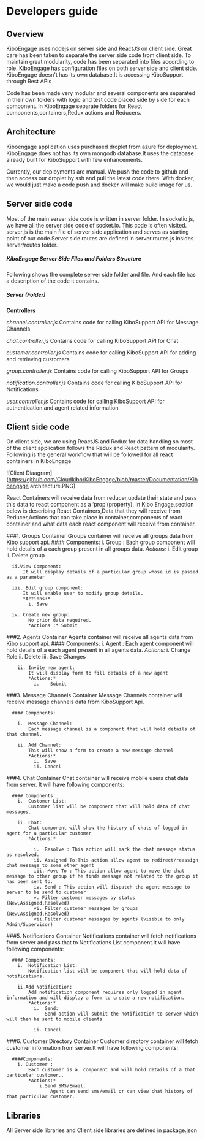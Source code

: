 # Developers guide 
## Overview

KiboEngage uses nodejs on server side and ReactJS on client side. 
Great care has been taken to separate the server side code from client side. To maintain great modularity, code has been separated into files according to role.
KiboEngage has configuration files on both server side and client side. KiboEngage doesn't has its own database.It is accessing KiboSupport through Rest APIs

Code has been made very modular and several components are separated in their own folders with logic and test code placed side by side for each component. In KiboEngage separate folders for React components,containers,Redux actions and Reducers.

## Architecture

Kiboengage application uses purchased droplet from azure for deployment. KiboEngage does not has its own mongodb database.It uses the database already built for KiboSupport with few enhancements. 

Currently, our deployments are manual. We push the code to github and then access our droplet by ssh and pull the latest code there. With docker, we would just make a code push and docker will make build image for us.

## Server side code 

Most of the main server side code is written in server folder. 
In socketio.js, we have all the server side code of socket.io. This code is often visited.
server.js is the main file of server side application and serves as starting point of our code.Server side routes are defined in server.routes.js insides server/routes folder.

##### KiboEngage Server Side Files and Folders Structure

Following shows the complete server side folder and file. And each file has a description of the code it contains.

##### Server (Folder)

**Controllers**

*channel.controller.js*
Contains code for calling KiboSupport API for Message Channels

*chat.controller.js*
Contains code for calling KiboSupport API for Chat 

*customer.controller.js*
Contains code for calling KiboSupport API for adding and retrieving customers

*group.controller.js*
Contains code for calling KiboSupport API for Groups

*notification.controller.js*
Contains code for calling KiboSupport API for Notifications

*user.controller.js*
Contains code for calling KiboSupport API for authentication and agent related information

## Client side code

On client side, we are using ReactJS and Redux for data handling so most of the client application follows the Redux and React pattern of modularity. 
Following is the general workflow that will be followed for all react containers in KiboEngage

![Client Diaagram](https://github.com/Cloudkibo/KiboEngage/blob/master/Documentation/Kiboengage architecture.PNG)

React Containers will receive data from reducer,update their state and pass this data to react component as a ‘prop’(property).
In Kibo Engage,section below is describing React Containers,Data that they will receive from Reducer,Actions that can take place in container,components of react container and what data each react component will receive from container.

###1.  Groups Container
		Groups container will receive all groups data from Kibo support api.
    #### Components:
      i. Group : 
          Each group component will hold details of a each group present in all groups data.
         *Actions:*
            i.  Edit group
            ii. Delete group
            
      ii.View Component:
          It will display details of a particular group whose id is passed as a parameter

      iii. Edit group component:
          It will enable user to modify group details.
          *Actions:*
            i. Save
      
      iv. Create new group:
            No prior data required.
            *Actions :* Submit

###2.  Agents Container
		Agents container will receive all agents data from Kibo support api.
    #### Components:
        i. Agent : 
            Each agent component will hold details of a each agent present in all agents data.
            *Actions:*
              i.    Change Role
              ii.   Delete
              iii.  Save Changes
        
        ii. Invite new agent:
            It will display form to fill details of a new agent
            *Actions:*
              i.    Submit

###3.    Message Channels Container
      Message Channels container will receive  message channels data from KiboSupport Api.
      
      #### Components:
      
        i.  Message Channel:
            Each message channel is a component that will hold details of that channel.
        
        ii. Add Channel:
            This will show a form to create a new message channel
            *Actions:*
              i.  Save
              ii. Cancel

###4.    Chat Container
      Chat container will receive mobile users chat data from server. It will have following components:
      
      #### Components:
        i.  Customer List:
            Customer list will be component that will hold data of chat messages.
        
        ii. Chat:
            Chat component will show the history of chats of logged in agent for a particular customer
            *Actions:*
            
              i.  Resolve : This action will mark the chat message status as resolved.
              ii. Assigned To:This action allow agent to redirect/reassign chat message to some other agent
              iii. Move To : This action allow agent to move the chat message to other group if he finds message not related to the group it has been sent to.
              iv. Send : This action will dispatch the agent message to server to be send to customer
              v. Filter customer messages by status (New,Assigned,Resolved)
              vi. Filter customer messages by groups (New,Assigned,Resolved)
              vii.Filter customer messages by agents (visible to only Admin/Supervisor)
              
###5.    Notifications Container
      Notifications container will fetch notifications from server and pass that to Notifications List component.It will have following components:
      
      #### Components:
        i.  Notification List:
            Notification list will be component that will hold data of notifications.
        
        ii.Add Notification:
            Add notification component requires only logged in agent information and will display a form to create a new notification.
            *Actions:*
              i.  Send:
                  Send action will submit the notification to server which will then be sent to mobile clients
              
              ii. Cancel

###6.    Customer Directory Container
      Customer directory container will fetch customer information from server.It will have following components:
	
      ####Components:
        i. Customer : 
            Each customer is a  component and will hold details of a that particular customer..
            *Actions:*
                i.Send SMS/Email:
                    Agent can send sms/email or can view chat history of that particular customer.
              

## Libraries

All Server side libraries and Client side libraries are defined in package.json 







